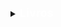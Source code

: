 <details>

<summary>

<span style=font-size:18px;color:white;>
    <b>Livros</b> 
</span>

</summary>

<ul>
<li><p>Listar todos os livros: <b>http://localhost:3000/livros</b></p>
<details>
<summary>Modelo JSON</summary>

<pre><code>
{
    "livros": [
        {
            "id": 1,
	        "isbn": "8535930043",
            "titulo": "Guerra e Paz",
            "autor": "Liev Tolstoi",
            "lingua": "Pt-br",
            "editora": "Companhia das Letras",
            "paginas": 1544,
            "publicacao": 21/11/2017,
            "preco": 137.90,
            "genero": "Ficção Literária",
            "quantidade": 300
        },
 	    {
            "id": 2,
	        "isbn": "8575226932",
            "titulo": "Estruturas de Dados e Algoritmos com JavaScript: Escreva um Código JavaScript Complexo e Eficaz Usando a Mais Recente ECMAScript",
            "autor": "Loiane Groner",
            "lingua": "Pt-br",
            "editora": "Novatec Editora",
            "paginas": 408,
            "publicacao": "11/03/2019",
            "preco": 64.94,
            "genero": "Programação de Computadores",
            "quantidade": 12
        },
        {
            "id": 3,
	        "isbn": "8575225405",
            "titulo": "Aprendendo Node: Usando JavaScript no Servidor",
            "autor": "Shelley Powers",
            "lingua": "Pt-br",
            "editora": "Novatec Editora",
            "paginas": 312,
            "publicacao": 24/01/2017,
            "preco": 70.99,
            "genero": "Programação de Computadores",
            "quantidade": 29
        }
    ]
}
</code></pre>
</details>


|id|isbn|titulo|autor|lingua|editora|paginas|publicacao|preco|genero|quantidade|

|---|---|---|---|---|---|

|1|8535930043|Guerra e Paz|Liev Tolstoi|Pt-br|Companhia das Letras|1544|21/11/2017|137,90|Ficção Literária|300

|2|8575226932|Estruturas de Dados e Algoritmos com JavaScript: Escreva um Código JavaScript Complexo e Eficaz Usando a Mais Recente ECMAScript|Loiane Groner|Pt-br|Novatec Editora|408|11/03/2019|64,90|Programação de Computadores|12

|3|8575226932|Aprendendo Node: Usando JavaScript no Servidor|Shelley Powers|Pt-br|Novatec Editora|312|24/01/2017|70,99|Programação de Computadores|29

</li>

---

<li><p>Listar livros por ID: <b>http://localhost:3000/livros/id/2</b></p>
<details>

<summary>Modelo JSON</summary>
<pre><code>
{
    "livros": [
        {
           "id": 2,
	        "isbn": "8575226932",
            "titulo": "Estruturas de Dados e Algoritmos com JavaScript: Escreva um Código JavaScript Complexo e Eficaz Usando a Mais Recente ECMAScript",
            "autor": "Loiane Groner",
            "lingua": "Pt-br"
            "editora": "Novatec Editora ",
            "paginas": 408,
            "publicacao": 11/03/2019,
            "preco": 64.94,
            "genero": "Programação de Computadores"
            "quantidade": 12,
        }
    ]
}
</pre></code>
</details>

|id|isbn|titulo|autor|lingua|editora|paginas|publicacao|preco|genero|quantidade

|---|---|---|---|---|---|

2|8575226932|Estruturas de Dados e Algoritmos com JavaScript: Escreva um Código JavaScript Xomplexo e Eficaz Usando a Mais Recente|Loiane Groner|Pt-br|Novatec Editora|408|11/03/2019|64.90|Programação de Computadores|12

</li>

---

<li>
<p>Inserir livros: <b>http://localhost:3000/livros/add</b></p>
<details>
<summary>Modelo JSON</summary>
<pre><code>
{
            "id": 4,
	        "isbn": "9781449341398",
            "titulo": "Heroku: Up and Running: Effortless Application Deployment and Scaling",
            "autor": "Neil Middleton & Richard Schneeman",
            "lingua": "Eng",
            "editora": "OReilly Media",
            "paginas": 125,
            "publicacao": 07/11/2013,
            "preco": 42.24,
            "genero": "Programação de Computadores",
            "quantidade": 4,
}
</code></pre>

</details>

|id|isbn|titulo|autor|lingua|editora|paginas|publicacao|preco|genero|quantidade

|---|---|---|---|---|---|

|4|978-1449341398|Heroku: Up and Running: Effortless Application Deployment and Scaling|Neil Middleton & Richard Schneeman|Eng|OReilly Media|125|07/11/2013|42.24|Programação de Computadores|4


> Livro "Heroku: Up and Running: Effortless Application Deployment and Scaling" adicionado com sucesso.

</li>

---

<li>
<p>Apagar livros por id: <b>http://localhost:3000/livros/delete/2</b></p>

|id|isbn|titulo|autor|lingua|editora|paginas|publicacao|preco|genero|quantidade

|---|---|---|---|---|---|

|<del>2|<del>8575226932|<del>Estruturas de Dados e Algoritmos com  JavaScript: Escreva um Código JavaScript Complexo e Eficaz Usando a Mais Recente ECMAScript|<del>Loiane Groner|<del>Pt-br|<del>Novatec Editora|<del>408|<del>11/03/2019|<del>64.90|<del>Programação de Computadores|<del>12

> "Id "2" removido do banco de dados."

</li>

---

<li>
<p>Atualizar usuário por id: <b>http://localhost:3000/livros/update/1</b></p>
<details>
<pre><code>
{
    "autor": "Tolstoi",
    "preco": "100",
}
</code></pre>
<summary>Modelo JSON</summary>
</details>

|id|isbn|titulo|autor|lingua|editora|paginas|publicacao|preco|genero|quantidade

|---|---|---|---|---|---|

|1|8535930043|Guerra e Paz|Tolstoi|Pt-br|Companhia das Letras|1544|21/11/2017|100|Ficção Literária|300
> Id "1" atualizado.
</li>
</details>
